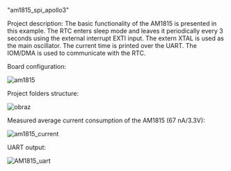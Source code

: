 "am1815_spi_apollo3" 

Project description:
The basic functionality of the AM1815 is presented in this example. The RTC enters sleep mode and leaves it periodically every 3 seconds using the external interrupt EXTI input. The extern XTAL is used as the main oscillator.
The current time is printed over the UART. The IOM/DMA is used to communicate with the RTC.

Board configuration:


![am1815](https://user-images.githubusercontent.com/69169627/223063958-3fce7a23-26b5-4097-aca0-34b8d9f07a96.png)

Project folders structure:

![obraz](https://user-images.githubusercontent.com/69169627/223064288-2902054d-6ad8-431c-b1f8-288cc982788a.png)

Measured average current consumption of the AM1815 (67 nA/3.3V): 

![am1815_current](https://user-images.githubusercontent.com/69169627/223068565-69881698-59c2-4508-bc54-81cbb8bb5b45.png)

UART output:


![AM1815_uart](https://user-images.githubusercontent.com/69169627/223069148-75757b4b-b305-454b-82bd-cadfb6cf4d33.png)
